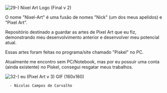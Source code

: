 ![29-) Nixel Art Logo (Final v 2)](https://user-images.githubusercontent.com/53615215/133148479-8d7e5e08-f11a-4599-87c3-35d0f64a91d9.gif)




O nome "Nixel-Art" é uma fusão de nomes "Nick" (um dos meus apelidos) e "Pixel Art".


Repositório destinado a guardar as artes de Pixel Art que eu fiz, 
demonstrando meu desenvolvimento anterior e desenvolver meu potencial atual. 

Essas artes foram feitas no programa/site chamado "Piskel" no PC.

Atualmente me encontro sem PC/Notebook, mas por eu possuir uma conta (ainda existente) 
no Piskel, consegui resgatar meus trabalhos.


   
   
   

   
![32-) eu (Pixel Art v 3) GIF (160x160)](https://user-images.githubusercontent.com/53615215/133825949-e21bf00d-6974-4bee-a5e2-c23b3a202fd6.gif)

      - Nicolas Campos de Carvalho
